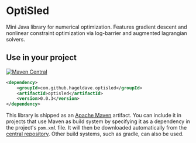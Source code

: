 # OptiSled
Mini Java library for numerical optimization. 
Features gradient descent and nonlinear constraint optimization via log-barrier and augmented lagrangian solvers.

## Use in your project
[![Maven Central](https://img.shields.io/maven-central/v/com.github.hageldave.optisled/optisled.svg)](https://central.sonatype.com/namespace/com.github.hageldave.optisled)
```xml
<dependency>
    <groupId>com.github.hageldave.optisled</groupId>
    <artifactId>optisled</artifactId>
    <version>0.0.3</version>
</dependency>
```
This library is shipped as an [Apache Maven](https://maven.apache.org/what-is-maven.html) artifact.
You can include it in projects that use Maven as build system by specifying it as a dependency in the project's `pom.xml` file.
It will then be downloaded automatically from the [central repository](https://repo.maven.apache.org/maven2/).
Other build systems, such as gradle, can also be used.


